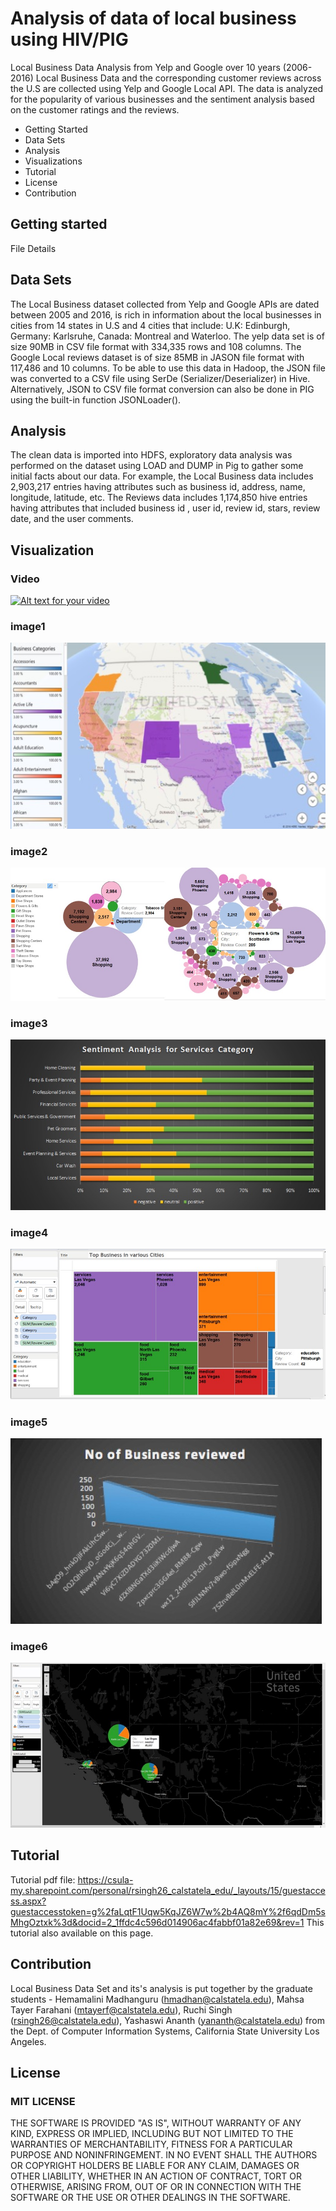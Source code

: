# Analysis of data of local business using HIV/PIG
Local Business Data Analysis from Yelp and Google over 10 years (2006-2016)
Local Business Data and the corresponding customer reviews across the U.S are collected using Yelp and Google Local API. The data is analyzed for the popularity of various businesses and the sentiment analysis based on the customer ratings and the reviews.

- Getting Started 
- Data Sets
- Analysis
- Visualizations
- Tutorial 
- License
- Contribution

## Getting started
File Details
## Data Sets
The Local Business dataset collected from Yelp and Google APIs are dated between 2005 and 2016, is rich in information about the local businesses in cities from 14 states in U.S and 4 cities that include: U.K: Edinburgh, Germany: Karlsruhe, Canada: Montreal and Waterloo. The yelp data set is of size 90MB in CSV file format with 334,335 rows and 108 columns. The Google Local reviews dataset is of size 85MB in JASON file format with 117,486 and 10 columns. To be able to use this data in Hadoop, the JSON file was converted to a CSV file using SerDe (Serializer/Deserializer) in Hive. Alternatively, JSON to CSV file format conversion can also be done in PIG using the built-in function JSONLoader().
## Analysis
The clean data is imported into HDFS, exploratory data analysis was performed on the dataset using LOAD and DUMP in Pig to gather some initial facts about our data. For example, the Local Business data includes 2,903,217 entries having attributes such as business id, address, name, longitude, latitude, etc. The Reviews data includes 1,174,850 hive entries having attributes that included business id , user id, review id, stars, review date, and the user comments.
## Visualization
### Video
[![Alt text for your video](http://img.youtube.com/vi/OYQ8qrapF2Q/0.jpg)](http://www.youtube.com/watch?v=OYQ8qrapF2Q)
### image1
![Alt text](https://github.com/shamaahsaa/Local_Business_DataAnalysis/blob/master/Visualizations-Images/1.jpg "")
### image2
![Alt text](https://github.com/shamaahsaa/Local_Business_DataAnalysis/blob/master/Visualizations-Images/2.jpg "Optional Title")
### image3
![Alt text](https://github.com/shamaahsaa/Local_Business_DataAnalysis/blob/master/Visualizations-Images/3.jpg "Optional Title")
### image4
![Alt text](https://github.com/shamaahsaa/Local_Business_DataAnalysis/blob/master/Visualizations-Images/4.jpg "Optional Title")
### image5
![Alt text](https://github.com/shamaahsaa/Local_Business_DataAnalysis/blob/master/Visualizations-Images/5.jpg "Optional Title")
### image6
![Alt text](https://github.com/shamaahsaa/Local_Business_DataAnalysis/blob/master/Visualizations-Images/6.jpg "Optional Title")

## Tutorial
Tutorial pdf file: https://csula-my.sharepoint.com/personal/rsingh26_calstatela_edu/_layouts/15/guestaccess.aspx?guestaccesstoken=g%2faLqtF1Uqw5KqJZ6W7w%2b4AQ8mY%2f6qdDm5sMhgOztxk%3d&docid=2_1ffdc4c596d014906ac4fabbf01a82e69&rev=1
This tutorial also available on this page.
## Contribution
Local Business Data Set and its's analysis is put together by the graduate students - Hemamalini Madhanguru (hmadhan@calstatela.edu), Mahsa Tayer Farahani (mtayerf@calstatela.edu), Ruchi Singh (rsingh26@calstatela.edu), Yashaswi Ananth (yananth@calstatela.edu) from the Dept. of Computer Information Systems, California State University Los Angeles.

## License
### MIT LICENSE
THE SOFTWARE IS PROVIDED "AS IS", WITHOUT WARRANTY OF ANY KIND, EXPRESS OR IMPLIED, INCLUDING BUT NOT LIMITED TO THE WARRANTIES OF MERCHANTABILITY, FITNESS FOR A PARTICULAR PURPOSE AND NONINFRINGEMENT. IN NO EVENT SHALL THE AUTHORS OR COPYRIGHT HOLDERS BE LIABLE FOR ANY CLAIM, DAMAGES OR OTHER LIABILITY, WHETHER IN AN ACTION OF CONTRACT, TORT OR OTHERWISE, ARISING FROM, OUT OF OR IN CONNECTION WITH THE SOFTWARE OR THE USE OR OTHER DEALINGS IN THE SOFTWARE.



